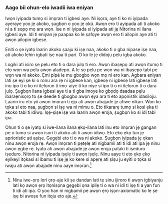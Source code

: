 ### Aago bii ohun-elo iwadii iwa eniyan

Iwọn iyipada tumọ si imọran ti igbesi aye. Ni iṣọra, aye ti ko ni iyipada ayeraye yoo jẹ akoko, ṣugbọn o yoo jẹ okú. Awọn ero ti ayipada ati ti akoko ni a ti sopọ mọ ara wọn. Ise n ni iyipada si iyipada ati jẹ Nitorina ni ilana igbesi aye. Idi ti eniyan jẹ paapaa ko le ṣafọye awọn ero ti ailopin aye ati ti awọn ailopin igbese.

Ẹniti o ṣe iyatọ laarin akoko ṣaaju ki iṣẹ naa, akoko ti o gba nipasẹ iṣẹ naa, ati akoko lẹhin igbati iṣẹ naa ti pari. O ko le jẹ didoju pẹlu igba akoko.

Logiki ati isiro ṣe pẹlu eto ti o dara julọ ti ero. Awọn ibaṣepọ ati awọn itumọ ti eto wọn wa pẹlu awọn aladepo. A le sọ pẹlu pe wọn wa ni ibaṣepọ tabi pe wọn wa ni akoko. Ẹmi pípé le mu gbogbo wọn mọ ni ero kan. Agbara eniyan lati ṣe eyi ṣe ki o ronu ara rẹ ni igbese kan, igbesẹ ni igbesẹ lati igbesẹ lati inu ipo ti o ko ni itẹlọrun ti imọ-aiye ti ko niye si ipo ti o ni itẹlọrun ti o dara julọ. Ṣugbọn ilana igbesi aye ti a ti gba imoye ko gbọdọ daadaa pẹlu ibaraẹnisọrọ to ṣe deede ti gbogbo awọn ẹya ara ti eto apọnistik idasiloju. Laarin iru eto yii awọn imọran ti ẹjọ ati awọn abajade jẹ afiwe nikan. Wọn ko tọka si eto naa, ṣugbọn si iṣẹ wa ni mimu o. Eto tikararẹ tumọ si kosi ẹka ti akoko tabi ti idiwọ. Iṣẹ-ṣiṣe iṣẹ wa laarin awọn eroja, ṣugbọn ko si idi tabi ipa.

Ohun ti o ṣe iyatọ si iwe-ilana ilana ẹkọ-ilana lati inu eto imọran jẹ gangan pe o tumọ si awọn isori ti akoko ati ti awọn idiwọ. Eto ẹkọ ẹkọ tun jẹ aprioristic ati aṣiṣe. Gẹgẹbi eto ti o wa ni akoko. Ṣugbọn iyipada jẹ ọkan ninu awọn eroja rẹ. Awọn imọran ti pẹtẹlẹ ati nigbamii ati ti idi ati ipa jẹ ninu awọn ẹgbẹ rẹ. Iyatọ ati awọn abajade jẹ awọn eroja pataki ti iṣeduro iṣeduro. Nitorina ni iyipada iṣẹlẹ ti awọn iṣẹlẹ. Ninu aaye ti eto ẹkọ ẹkọ eyikeyi itọkasi si ibamu ti iṣẹ jẹ ko kere si apẹrẹ ati ṣiṣu ju eyiti o tọka si iwaju ati awọn abajade ninu aaye imọran.[^1]

[^1]: Ninu iwe-ọrọ lori ọrọ-aje kii ṣe dandan lati tẹ sinu ijiroro ti awọn igbiyanju lati kọ awọn ẹrọ itọnisọna gẹgẹbi ọna ipilẹ ti o wa ni idi ti iṣẹ ti a yan fun ti idi ati ipa. O yoo han ni nigbamii pe awọn ẹrọ iṣọn-axiomatic ko le ṣe iṣẹ bi awoṣe fun itọju eto aje. 
